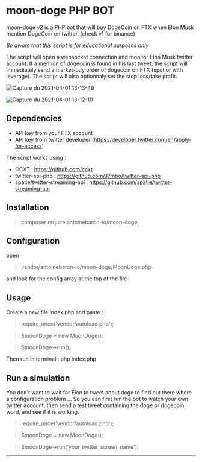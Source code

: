 # moon-doge PHP BOT

moon-doge v2 is a PHP bot that will buy DogeCoin on FTX when Elon Musk mention DogeCoin on twitter. (check v1 for binance)

*Be aware that this script is for educational purposes only*

The script will open a websocket connection and monitor Elon Musk twitter account.
If a mention of dogecoin is found in his last tweet, the script will immediately send a market-buy order of dogecoin on FTX (spot or with leverage). The script will also optionnaly set the stop loss/take profit.




![Capture du 2021-04-01 13-13-49](https://user-images.githubusercontent.com/72351273/113289538-a308c780-92f0-11eb-8d56-d551bfde6069.png)

![Capture du 2021-04-01 13-12-10](https://user-images.githubusercontent.com/72351273/113289479-8ff5f780-92f0-11eb-8872-a2a001591f2b.png)




## Dependencies

- API key from your FTX account
- API key from twitter developer (https://developer.twitter.com/en/apply-for-access)

The script works using : 
- CCXT : https://github.com/ccxt
- twitter-api-php : https://github.com/J7mbo/twitter-api-php
- spatie/twitter-streaming-api : https://github.com/spatie/twitter-streaming-api

## Installation

>composer require antoinebaron-io/moon-doge

## Configuration

open 

>vendor/antoinebaron-io/moon-doge/MoonDoge.php

and look for the config array at the top of the file

## Usage

Create a new file index.php and paste :

>require_once('vendor/autoload.php');

>$moonDoge = new MoonDoge();

>$moonDoge->run();

Then run in terminal : php index.php

## Run a simulation

You don't want to wait for Elon to tweet about doge to find out there where a configuration problem ...
So you can first run the bot to watch your own twitter account, then send a test tweet containing the doge or dogecoin word, and see if it is working.


>require_once('vendor/autoload.php');

>$moonDoge = new MoonDoge();

>$moonDoge->run('your_twitter_screen_name');




----------------------------------------------------------------------------------------
